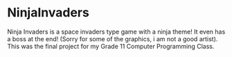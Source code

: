 # NinjaInvaders
Ninja Invaders is a space invaders type game with a ninja theme! It even has a boss at the end! (Sorry for some of the graphics, i am not a good artist). This was the final project for my Grade 11 Computer Programming Class.
